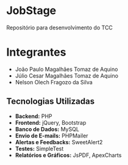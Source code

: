 # JobStage
Repositório para desenvolvimento do TCC


# Integrantes
- João Paulo Magalhães Tomaz de Aquino 
- Júlio Cesar Magalhães Tomaz de Aquino 
- Nelson Olech Fragozo da Silva 


## Tecnologias Utilizadas

- **Backend:** PHP
- **Frontend:** jQuery, Bootstrap
- **Banco de Dados:** MySQL
- **Envio de E-mails:** PHPMailer
- **Alertas e Feedbacks:** SweetAlert2
- **Testes:** SimpleTest
- **Relatórios e Gráficos:** JsPDF, ApexCharts
